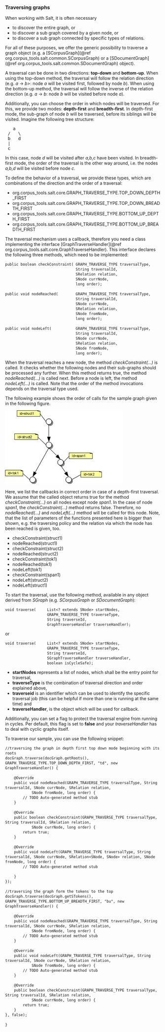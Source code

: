 ### Traversing graphs

When working with Salt, it is often necessary 

* to discover the entire graph, or 
* to discover a sub graph covered by a given node, or 
* to discover a sub graph connected by specific types of relations. 

For all of these purposes, we offer the generic possibility to traverse a graph object (e.g. a [SCorpusGraph](@ref org.corpus_tools.salt.common.SCorpusGraph) or a [SDocumentGraph](@ref org.corpus_tools.salt.common.SDocumentGraph) object). 

A traversal can be done in two directions: __top-down__ and __bottom-up__. When using the top-down method, the traversal will follow the relation direction (e.g. _a_ -> _b>_: node _a_ will be visited first, followed by node _b_). When using the bottom-up method, the traversal will follow the inverse of the relation direction (e.g. _a_ -> _b_: node _b_ will be visited before node _a_).

Additionally, you can choose the order in which nodes will be traversed. For this, we provide two modes: __depth-first__ and __breadth-first__. In depth-first mode, the sub-graph of node _b_ will be traversed, before its siblings will be visited. Imagine the following tree structure: 
<pre>
   a
 /   \
 b   d
 |
 c
</pre>

In this case, node _d_ will be visited after _a,b,c_ have been visited. In  breadth-first mode, the order of the traversal is the other way around, i.e.  the nodes _a,b,d_ will be visited before node _c_.

To define the behavior of a traversal, we provide these types, which are combinations of the direction and the order of a traversal:

* org.corpus_tools.salt.core.GRAPH_TRAVERSE_TYPE.TOP_DOWN_DEPTH_FIRST
* org.corpus_tools.salt.core.GRAPH_TRAVERSE_TYPE.TOP_DOWN_BREADTH_FIRST
* org.corpus_tools.salt.core.GRAPH_TRAVERSE_TYPE.BOTTOM_UP_DEPTH_FIRST
* org.corpus_tools.salt.core.GRAPH_TRAVERSE_TYPE.BOTTOM_UP_BREADTH_FIRST


The traversal mechanism uses a callback, therefore you need a class implementing the interface [GraphTraverseHandler](@ref org.corpus_tools.salt.core.GraphTraverseHandler). This interface declares the following three methods, which need to be implemented:

~~~{.java}
public boolean checkConstraint( GRAPH_TRAVERSE_TYPE traversalType, 
                                String traversalId,
                                SRelation relation, 
                                SNode currNode, 
                                long order);

public void nodeReached(        GRAPH_TRAVERSE_TYPE traversalType, 
                                String traversalId,
                                SNode currNode, 
                                SRelation relation, 
                                SNode fromNode, 
                                long order);

public void nodeLeft(           GRAPH_TRAVERSE_TYPE traversalType, 
                                String traversalId,
                                SNode currNode, 
                                SRelation relation, 
                                SNode fromNode, 
                                long order);
~~~

When the traversal reaches a new node, the method _checkConstraint(...)_ is called. It checks whether the following nodes and their sub-graphs should be processed any further. When this method returns true, the method _nodeReached(...)_ is called next. Before a node is left, the method _nodeLeft(...)_ is called. Note that the order of the method invocations depends on the traversal type used.

The following example shows the order of calls for the sample graph given in the following figure.

![](./images/traversingExample.jpg)

Here, we list the callbacks in correct order in case of a depth-first traversal. We assume that the called object returns true for the method _checkConstraint(...)_ on all nodes except node _span1_. In the case of node _span1_, the _checkConstraint(...)_ method returns  false. Therefore, no _nodeReached(...)_ and _nodeLeft(...)_ method will be called for this node. Note, that the list of parameters of the functions presented here is bigger than shown, e.g. the traversing policy and the relation via which the node has been reached is given, too.

* checkConstraint(struct1)
* nodeReached(struct1)
* checkConstraint(struct2)
* nodeReached(struct2)
* checkConstraint(tok1)
* nodeReached(tok1)
* nodeLeft(tok1)
* checkConstraint(span1)
* nodeLeft(struct2)
* nodeLeft(struct1)


To start the traversal, use the following method, available in any object derived from _SGraph_ (e.g. _SCorpusGraph_ or _SDocumentGraph_):

~~~{.java}
void traverse(     List<? extends SNode> startNodes, 
                   GRAPH_TRAVERSE_TYPE traverseType, 
                   String traverseId, 
                   GraphTraverseHandler traverseHandler);
~~~
or

~~~{.java}
void traverse(     List<? extends SNode> startNodes, 
                   GRAPH_TRAVERSE_TYPE traverseType, 
                   String traverseId, 
                   SGraphTraverseHandler traverseHandler, 
                   boolean isCycleSafe);
~~~

* __startNodes__ represents a list of nodes, which shall be the entry point for traversal, 
* __traverseType__ is the combination of traversal direction and order explained above, 
* __traverseid__ is an identifier which can be used to identify the specific traversal job (this can be helpful if more than one is running at the same time) and 
* __traverseHandler__, is the object which will be used for callback. 

Additionally, you can set a flag to protect the traversal engine from running in cycles. Per default, this flag is set to __false__ and your _traverseHandler_ has to deal with cyclic graphs itself.

To traverse our sample, you can use the following snippet:

~~~{.java}
//traversing the graph in depth first top down mode beginning with its roots
docGraph.traverse(docGraph.getRoots(), GRAPH_TRAVERSE_TYPE.TOP_DOWN_DEPTH_FIRST, "td", new GraphTraverseHandler() {
			
	@Override
	public void nodeReached(GRAPH_TRAVERSE_TYPE traversalType, String traversalId, SNode currNode, SRelation relation,
			SNode fromNode, long order) {
		// TODO Auto-generated method stub
	}
	
	@Override
	public boolean checkConstraint(GRAPH_TRAVERSE_TYPE traversalType, String traversalId, SRelation relation,
			SNode currNode, long order) {
		return true;
	}

	@Override
	public void nodeLeft(GRAPH_TRAVERSE_TYPE traversalType, String traversalId, SNode currNode, SRelation<SNode, SNode> relation, SNode fromNode, long order) {
		// TODO Auto-generated method stub
		
	}
});

//traversing the graph form the tokens to the top
docGraph.traverse(docGraph.getSTokens(), GRAPH_TRAVERSE_TYPE.BOTTOM_UP_BREADTH_FIRST, "bu", new GraphTraverseHandler() {
	
	@Override
	public void nodeReached(GRAPH_TRAVERSE_TYPE traversalType, String traversalId, SNode currNode, SRelation relation,
			SNode fromNode, long order) {
		// TODO Auto-generated method stub
	}
	
	@Override
	public void nodeLeft(GRAPH_TRAVERSE_TYPE traversalType, String traversalId, SNode currNode, SRelation relation,
			SNode fromNode, long order) {
		// TODO Auto-generated method stub
	}
	
	@Override
	public boolean checkConstraint(GRAPH_TRAVERSE_TYPE traversalType, String traversalId, SRelation relation,
			SNode currNode, long order) {
		return true;
	}
}, false);
	
}
~~~
